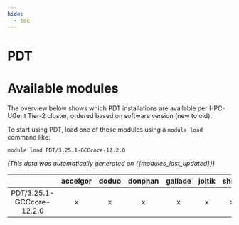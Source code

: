 ```yaml
---
hide:
  - toc
---
```


PDT
===

# Available modules


The overview below shows which PDT installations are available per HPC-UGent Tier-2 cluster, ordered based on software version (new to old).

To start using PDT, load one of these modules using a `module load` command like:

```shell
module load PDT/3.25.1-GCCcore-12.2.0
```

*(This data was automatically generated on {{modules_last_updated}})*  

| |accelgor|doduo|donphan|gallade|joltik|shinx|skitty|
| :---: | :---: | :---: | :---: | :---: | :---: | :---: | :---: |
|PDT/3.25.1-GCCcore-12.2.0|x|x|x|x|x|x|x|
